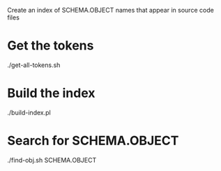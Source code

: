 
Create an index of SCHEMA.OBJECT names that appear in source code files

# Get the tokens

./get-all-tokens.sh

# Build the index

./build-index.pl

# Search for SCHEMA.OBJECT

./find-obj.sh SCHEMA.OBJECT

